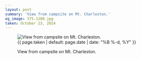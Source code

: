 ```yaml
---
layout: post
summary: 'View from campsite on Mt. Charleston.'
og_image: 375-1280.jpg
taken: October 23, 2014
---
```


<figure class="post">
 <img alt="View from campsite on Mt. Charleston." sizes="(min-width: 700px) 50vw, calc(100vw - 2rem)" src="{{ site.assets_url }}/375-640.jpg" srcset="{{ site.assets_url }}/375-1280.jpg 1280w, {{ site.assets_url }}/375-960.jpg 960w, {{ site.assets_url }}/375-640.jpg 640w, {{ site.assets_url }}/375-320.jpg 320w"/>
 <figcaption>
  <time>
   {{ page.taken | default: page.date | date: "%B %-d, %Y" }}
  </time>
  <p>
   View from campsite on Mt. Charleston.
  </p>
 </figcaption>
</figure>
